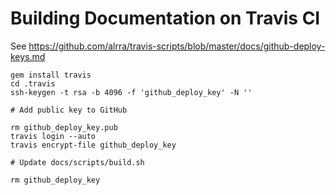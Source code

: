 # Building Documentation on Travis CI

See https://github.com/alrra/travis-scripts/blob/master/docs/github-deploy-keys.md

```
gem install travis
cd .travis
ssh-keygen -t rsa -b 4096 -f 'github_deploy_key' -N ''

# Add public key to GitHub

rm github_deploy_key.pub
travis login --auto
travis encrypt-file github_deploy_key

# Update docs/scripts/build.sh

rm github_deploy_key
```